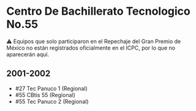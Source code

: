 # Centro De Bachillerato Tecnologico No.55

:warning: Equipos que solo participaron en el Repechaje del Gran Premio de México no están registrados oficialmente en el ICPC, por lo que no aparecerán aquí.

## 2001-2002

- #27 Tec Panuco 1 (Regional)
- #55 CBtis 55 (Regional)
- #55 Tec Panuco 2 (Regional)


